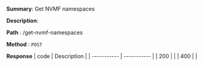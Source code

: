 **Summary**: Get NVMF namespaces

**Description**:

**Path** : /get-nvmf-namespaces

**Method** : `POST`

**Response**
| code      | Description |
| ----------- | ----------- |
|  200   |       |
|  400   |       |

